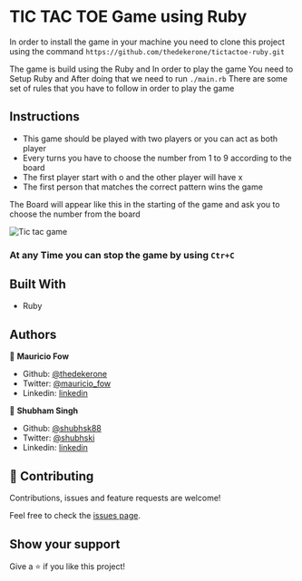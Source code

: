 # TIC TAC TOE Game using Ruby

In order to install the game in your machine you need to clone this project using the command `https://github.com/thedekerone/tictactoe-ruby.git`

The game is build using the Ruby and In order to play the game You need to Setup Ruby and After doing that we need to run
`./main.rb`
There are some set of rules that you have to follow in order to play the game

## Instructions

- This game should be played with two players or you can act as both player
- Every turns you have to choose the number from 1 to 9 according to the board
- The first player start with o and the other player will have x
- The first person that matches the correct pattern wins the game

The Board will appear like this in the starting of the game and ask you to choose the number from the board

![Tic tac game](https://us.123rf.com/450wm/barbulat/barbulat1712/barbulat171200060/92203935-stock-vector-noughts-and-crosses-or-tic-tac-toe-game-vector-illustration-.jpg?ver=6)

### At any Time you can stop the game by using `Ctr+C`

## Built With

- Ruby

## Authors

👤 **Mauricio Fow**

- Github: [@thedekerone](https://github.com/thedekerone)
- Twitter: [@mauricio_fow](https://twitter.com/mauricio_fow)
- Linkedin: [linkedin](https://www.linkedin.com/in/mauricio-fow-aranibar-b2173514b/)

👤 **Shubham Singh**

- Github: [@shubhsk88](https://github.com/shubhsk88)
- Twitter: [@shubhski](twitter.com/shubski)
- Linkedin: [linkedin](https://www.linkedin.com/in/shubham-singh-130349140/)

## 🤝 Contributing

Contributions, issues and feature requests are welcome!

Feel free to check the [issues page](issues/).

## Show your support

Give a ⭐️ if you like this project!
